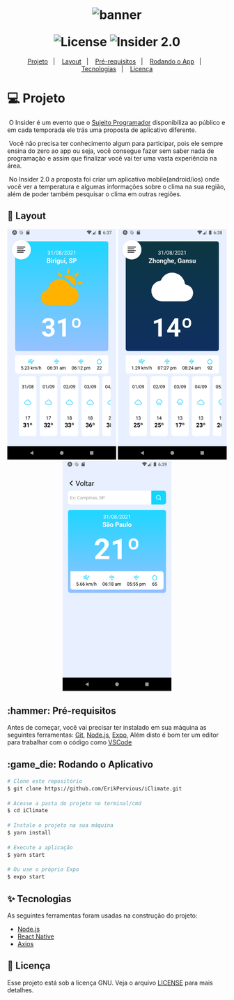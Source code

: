 <h1 align="center">
  <img alt="banner" title="banner" src="https://user-images.githubusercontent.com/51729214/131563191-a468347b-ad45-46bb-aefa-f23aa3357905.png" />
  <p></p>
  <img alt="License" src="https://img.shields.io/static/v1?label=license&message=MIT&color=1ED6FF&labelColor=000000">
  <img src="https://img.shields.io/static/v1?label=Insider&message=2.0&color=1ED6FF&labelColor=000000" alt="Insider 2.0" />
</h1>

<p align="center">
  <a href="#title">Projeto</a>&nbsp;&nbsp;&nbsp;|&nbsp;&nbsp;&nbsp; 
  <a href="#preview">Layout</a>&nbsp;&nbsp;&nbsp;|&nbsp;&nbsp;&nbsp;
  <a href="#requisitos">Pré-requisitos</a>&nbsp;&nbsp;&nbsp;|&nbsp;&nbsp;&nbsp;
  <a href="#rodando">Rodando o App</a>&nbsp;&nbsp;&nbsp;|&nbsp;&nbsp;&nbsp;
  <a href="#technologies">Tecnologias</a>&nbsp;&nbsp;&nbsp;|&nbsp;&nbsp;&nbsp; 
  <a href="#license">Licença</a>
</p>

<h1 id="title">💻 Projeto</h1>

<p>&nbsp;O Insider é um evento que o <a href="https://instagram.com/sujeitoprogramador">Sujeito Programador</a> disponibiliza ao público e em cada temporada ele trás uma proposta de aplicativo diferente.</p>

<p>&nbsp;Você não precisa ter conhecimento algum para participar, pois ele sempre ensina do zero ao app ou seja, você consegue fazer sem saber nada de programação e assim que finalizar você vai ter uma vasta experiência na área.</p>

<p>&nbsp;No Insider 2.0 a proposta foi criar um aplicativo mobile(android/ios) onde você ver a temperatura e algumas informações sobre o clima na sua região, além de poder também pesquisar o clima em outras regiões.</p>

<h2 id="preview">🔖 Layout</h2>

<div align="center">
  <img alt="Screen1" title="#Screen1" src="./github/screen1.png" width="250" />
  <img alt="Screen2" title="#Screen2" src="./github/screen2.png" width="250" />
  <img alt="Screen3" title="#Screen3" src="./github/screen3.png" width="250" />
</div>

<h2 id="requisitos">:hammer: Pré-requisitos</h2>

Antes de começar, você vai precisar ter instalado em sua máquina as seguintes ferramentas:
[Git](https://git-scm.com), [Node.js](https://nodejs.org/en/), [Expo](https://expo.io/),
Além disto é bom ter um editor para trabalhar com o código como [VSCode](https://code.visualstudio.com/)

<h2 id="rodando">:game_die: Rodando o Aplicativo</h2>

```bash
# Clone este repositório
$ git clone https://github.com/ErikPervious/iClimate.git

# Acesse a pasta do projeto no terminal/cmd
$ cd iClimate

# Instale o projeto na sua máquina
$ yarn install

# Execute a aplicação
$ yarn start

# Ou use o próprio Expo
$ expo start
```

<h2 id="technologies">✨ Tecnologias</h2>

As seguintes ferramentas foram usadas na construção do projeto:

- [Node.js](https://nodejs.org/en/)
- [React Native](https://reactnative.dev/)
- [Axios](https://github.com/axios/axios)

<h2 id="license">📄 Licença</h2>

Esse projeto está sob a licença GNU. Veja o arquivo [LICENSE](LICENSE) para mais detalhes.
